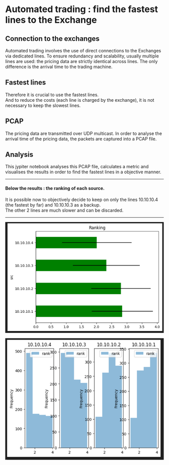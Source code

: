 
# Automated trading : find the fastest lines to the Exchange

## Connection to the exchanges

Automated trading involves the use of direct connections to the Exchanges via dedicated lines.
To ensure redundancy and scalability, usually multiple lines are used: the pricing data are
strictly identical across lines. The only difference is the arrival time to the trading machine.

## Fastest lines

Therefore it is crucial to use the fastest lines.  
And to reduce the costs (each line is charged by the exchange), it is not necessary to keep the slowest lines.

## PCAP

The pricing data are transmitted over UDP multicast.
In order to analyse the arrival time of the pricing data, the packets are captured into a PCAP file.

## Analysis

This jypiter notebook analyses this PCAP file, calculates a metric and visualises the results in order
to find the fastest lines in a objective manner.


***
#### Below the results : the ranking of each source.  

It is possible now to objectively decide to keep on only the lines 10.10.10.4 (the fastest by far) and 10.10.10.3 as a backup.  
The other 2 lines are much slower and can be discarded.
***

![](png/ranking.png)


![](png/distribution.png)
